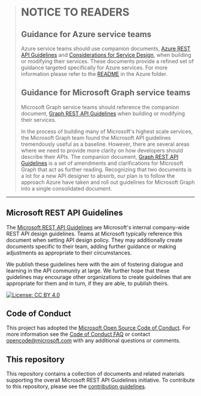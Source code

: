 > # NOTICE TO READERS
> 
> ## Guidance for Azure service teams
> Azure service teams should use companion documents, [Azure REST API Guidelines](./azure/Guidelines.md) and [Considerations for Service Design](./azure/ConsiderationsForServiceDesign.md), when building or modifying their services. These documents provide a refined set of guidance targeted specifically for Azure services. For more information please refer to the [README](./azure/README.md) in the Azure folder. 
> 
> ## Guidance for Microsoft Graph service teams
> Microsoft Graph service teams should reference the companion document, [Graph REST API Guidelines](./graph/GuidelinesGraph.md) when building or modifying their services.
>
> In the process of building many of Microsoft's highest scale services, the Microsoft Graph team found the Microsoft API guidelines tremendously useful as a baseline. However, there are several areas where we need to provide more clarity on how developers should describe their APIs. The companion document, [Graph REST API Guidelines](./graph/GuidelinesGraph.md) is a set of amendments and clarifications for Microsoft Graph that act as further reading. Recognizing that two documents is a lot for a new API designer to absorb, our plan is to follow the approach Azure have taken and roll out guidelines for Microsoft Graph into a single consolidated document.

---

## Microsoft REST API Guidelines
The [Microsoft REST API Guidelines](Guidelines.md) are Microsoft's internal company-wide REST API design guidelines.
Teams at Microsoft typically reference this document when setting API design policy.
They may additionally create documents specific to their team, adding further guidance or making adjustments as appropriate to their circumstances.

We publish these guidelines here with the aim of fostering dialogue and learning in the API community at large.
We further hope that these guidelines may encourage other organizations to create guidelines that are appropriate for them and in turn, if they are able, to publish theirs.

[![License: CC BY 4.0](https://img.shields.io/badge/License-CC%20BY%204.0-lightgrey.svg)](https://creativecommons.org/licenses/by/4.0/)

## Code of Conduct
This project has adopted the [Microsoft Open Source Code of Conduct](https://opensource.microsoft.com/codeofconduct/). For more information see the [Code of Conduct FAQ](https://opensource.microsoft.com/codeofconduct/faq/) or contact [opencode@microsoft.com](mailto:opencode@microsoft.com) with any additional questions or comments.

## This repository
This repository contains a collection of documents and related materials supporting the overall Microsoft REST API Guidelines initiative. To contribute to this repository, please see the [contribution guidelines][contribution-guidance].

[contribution-guidance]: CONTRIBUTING.md
